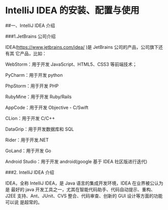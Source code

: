 # IntelliJ IDEA 的安装、配置与使用

##一、IntelliJ IDEA 介绍

###1.JetBrains 公司介绍

IDEA(https://www.jetbrains.com/idea/ )是 JetBrains 公司的产品，公司旗下还有其
它产品，比如：

WebStorm：用于开发 JavaScript、HTML5、CSS3 等前端技术；

PyCharm：用于开发 python

PhpStorm：用于开发 PHP

RubyMine：用于开发 Ruby/Rails

AppCode：用于开发 Objective - C/Swift

CLion：用于开发 C/C++

DataGrip：用于开发数据库和 SQL

Rider：用于开发.NET

GoLand：用于开发 Go

Android Studio：用于开发 android(google 基于 IDEA 社区版进行迭代)

###2. IntelliJ IDEA 介绍

IDEA，全称 IntelliJ IDEA，是 Java 语言的集成开发环境，IDEA 在业界被公认为是
最好的 java 开发工具之一，尤其在智能代码助手、代码自动提示、重构、J2EE
支持、Ant、JUnit、CVS 整合、代码审查、创新的 GUI 设计等方面的功能可以说
是超常的。

